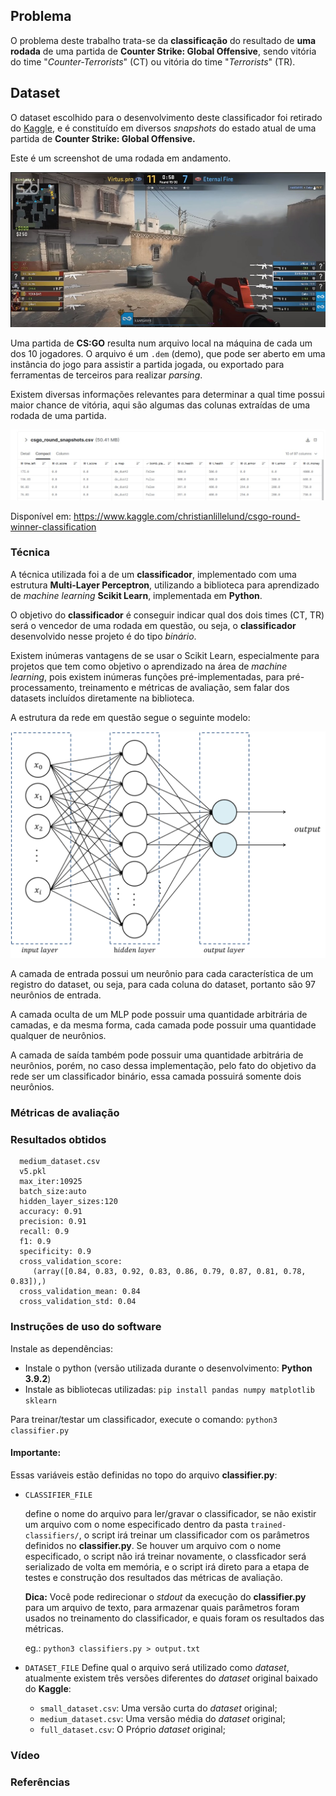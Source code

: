 ## Problema
O problema deste trabalho trata-se da **classificação** do resultado de **uma rodada** de uma partida de **Counter Strike: Global Offensive**, sendo vitória do time "*Counter-Terrorists*" (CT) ou vitória do time "*Terrorists*" (TR).


## Dataset
O dataset escolhido para o desenvolvimento deste classificador foi retirado do [Kaggle](kaggle.com),
e é constituído em diversos _snapshots_ do estado atual de uma partida de **Counter Strike: Global Offensive.**

Este é um screenshot de uma rodada em andamento.

![Rodada de CS:GO em andamento](screenshots/round-screenshot.jpeg)

Uma partida de **CS:GO** resulta num arquivo local na máquina de cada um dos 10 jogadores.
O arquivo é um `.dem` (demo), que pode ser aberto em uma instância do jogo para assistir a partida jogada, ou exportado para ferramentas de terceiros para realizar _parsing_.

Existem diversas informações relevantes para determinar a qual time possui maior chance de vitória, aqui são algumas das colunas extraídas de uma rodada de uma partida.

![Dados extraídos do dataset](screenshots/dataset-screenshot.jpeg)

Disponível em: <https://www.kaggle.com/christianlillelund/csgo-round-winner-classification>

### Técnica
A técnica utilizada foi a de um **classificador**, implementado com uma estrutura **Multi-Layer Perceptron**, utilizando a biblioteca para aprendizado de _machine learning_ **Scikit Learn**, implementada em **Python**.

O objetivo do **classificador** é conseguir indicar qual dos dois times (CT, TR) será o vencedor de uma rodada em questão, ou seja, o **classificador** desenvolvido nesse projeto é do tipo *binário*.

Existem inúmeras vantagens de se usar o Scikit Learn, especialmente para projetos que tem como objetivo o aprendizado na área de _machine learning_, pois existem inúmeras funções pré-implementadas, para pré-processamento, treinamento e métricas de avaliação, sem falar dos datasets incluídos diretamente na biblioteca.

A estrutura da rede em questão segue o seguinte modelo:

![ANN MLP Binary Classifier](screenshots/mlp-binary-classifier.png)

A camada de entrada possui um neurônio para cada característica de um registro do dataset, ou seja, para cada coluna do dataset, portanto são 97 neurônios de entrada.

A camada oculta de um MLP pode possuir uma quantidade arbitrária de camadas, e da mesma forma, cada camada pode possuir uma quantidade qualquer de neurônios.

A camada de saída também pode possuir uma quantidade arbitrária de neurônios, porém, no caso dessa implementação, pelo fato do objetivo da rede ser um classificador binário, essa camada possuirá somente dois neurônios.

### Métricas de avaliação

### Resultados obtidos

      medium_dataset.csv
      v5.pkl
      max_iter:10925
      batch_size:auto
      hidden_layer_sizes:120
      accuracy: 0.91
      precision: 0.91
      recall: 0.9
      f1: 0.9
      specificity: 0.9
      cross_validation_score:
         (array([0.84, 0.83, 0.92, 0.83, 0.86, 0.79, 0.87, 0.81, 0.78, 0.83]),)
      cross_validation_mean: 0.84
      cross_validation_std: 0.04

### Instruções de uso do software

Instale as dependências:
  - Instale o python (versão utilizada durante o desenvolvimento: **Python 3.9.2**)
  - Instale as bibliotecas utilizadas:
      ```pip install pandas numpy matplotlib sklearn```          

Para treinar/testar um classificador, execute o comando:
```python3 classifier.py``` 
#### Importante:

Essas variáveis estão definidas no topo do arquivo **classifier.py**:

 - ```CLASSIFIER_FILE```

    define o nome do arquivo para ler/gravar o classificador, se não existir um arquivo
    com o nome especificado dentro da pasta ```trained-classifiers/```, o script irá treinar um classificador com os parâmetros definidos no **classifier.py**. Se houver um arquivo com o nome especificado, o script não irá treinar novamente, o classficador será serializado de volta em memória, e o script irá direto para a etapa de testes e construção dos resultados das métricas de avaliação.

    **Dica:** Você pode redirecionar o *stdout* da execução do **classifier.py** para um arquivo de texto, para armazenar quais parâmetros foram usados no treinamento do classificador, e quais foram os resultados das métricas.

    eg.: ```python3 classifiers.py > output.txt```


- ```DATASET_FILE```
    Define qual o arquivo será utilizado como *dataset*, atualmente existem três versões diferentes do *dataset* original baixado do **Kaggle**:
     - ```small_dataset.csv```: Uma versão curta do *dataset* original;
     - ```medium_dataset.csv```: Uma versão média do *dataset* original;
     - ```full_dataset.csv```: O Próprio *dataset* original;

### Vídeo

### Referências